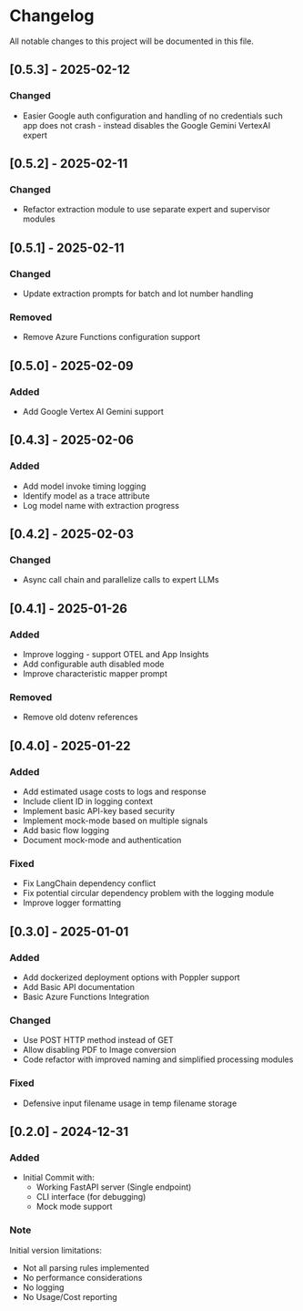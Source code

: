 # Changelog

All notable changes to this project will be documented in this file.

## [0.5.3] - 2025-02-12

### Changed
- Easier Google auth configuration and handling of no credentials such app does not crash - instead disables the Google Gemini VertexAI expert

## [0.5.2] - 2025-02-11

### Changed
- Refactor extraction module to use separate expert and supervisor modules

## [0.5.1] - 2025-02-11

### Changed
- Update extraction prompts for batch and lot number handling

### Removed
- Remove Azure Functions configuration support

## [0.5.0] - 2025-02-09

### Added
- Add Google Vertex AI Gemini support

## [0.4.3] - 2025-02-06

### Added
- Add model invoke timing logging
- Identify model as a trace attribute
- Log model name with extraction progress

## [0.4.2] - 2025-02-03

### Changed
- Async call chain and parallelize calls to expert LLMs

## [0.4.1] - 2025-01-26

### Added
- Improve logging - support OTEL and App Insights
- Add configurable auth disabled mode
- Improve characteristic mapper prompt

### Removed
- Remove old dotenv references

## [0.4.0] - 2025-01-22

### Added
- Add estimated usage costs to logs and response
- Include client ID in logging context
- Implement basic API-key based security
- Implement mock-mode based on multiple signals
- Add basic flow logging
- Document mock-mode and authentication

### Fixed
- Fix LangChain dependency conflict
- Fix potential circular dependency problem with the logging module
- Improve logger formatting

## [0.3.0] - 2025-01-01

### Added
- Add dockerized deployment options with Poppler support
- Add Basic API documentation
- Basic Azure Functions Integration

### Changed
- Use POST HTTP method instead of GET
- Allow disabling PDF to Image conversion
- Code refactor with improved naming and simplified processing modules

### Fixed
- Defensive input filename usage in temp filename storage

## [0.2.0] - 2024-12-31

### Added
- Initial Commit with:
  - Working FastAPI server (Single endpoint)
  - CLI interface (for debugging)
  - Mock mode support

### Note
Initial version limitations:
- Not all parsing rules implemented
- No performance considerations
- No logging
- No Usage/Cost reporting
